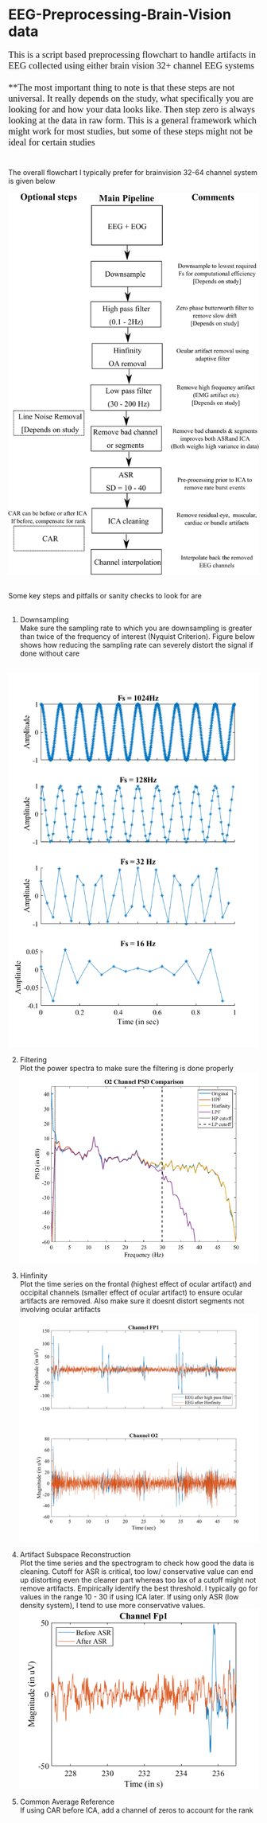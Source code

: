 # EEG-Preprocessing-Brain-Vision data
<p style="font-family: Garamond; font-size:14pt; font-style:normal">
This is a script based preprocessing flowchart to handle artifacts in EEG collected using either brain vision 32+ channel EEG systems
<br/><br/>
 **The most important thing to note is that these steps are not universal. It really depends on the study, what specifically you are looking for and how your data looks like. Then step zero is always looking at the data in raw form. This is a general framework which might work for most studies, but some of these steps might not be ideal for certain studies
<br/><br/>
  
The overall flowchart I typically prefer for brainvision 32-64 channel system is given below <br/><br/><img src='/images/flowchart.png'> <br/><br/>


Some key steps and pitfalls or sanity checks to look for are<br/><br/>

1) Downsampling <br/>
Make sure the sampling rate to which you are downsampling is greater than twice of the frequency of interest (Nyquist Criterion). Figure below shows how reducing the sampling rate can severely distort the signal if done without care

<br/><img src='/images/downsample.png'>

2) Filtering <br/>
Plot the power spectra to make sure the filtering is done properly 
<br/><img src='/images/filter.png'><br/>

3) Hinfinity <br/>
Plot the time series on the frontal (highest effect of ocular artifact) and occipital channels (smaller effect of ocular artifact) to ensure ocular artifacts are removed. Also make sure it doesnt distort segments not involving ocular artifacts
<br/><img src='/images/hinfinity.png'><br/>


4) Artifact Subspace Reconstruction <br/>
Plot the time series and the spectrogram to check how good the data is cleaning. Cutoff for ASR is critical, too low/ conservative value can end up distorting even the cleaner part whereas too lax of a cutoff might not remove artifacts. Empirically identify the best threshold. I typically go for values in the range 10 - 30 if using ICA later. If using only ASR (low density system), I tend to use more conservative values. 
<br/><img src='/images/asr.png'><br/>


5) Common Average Reference <br/>
If using CAR before ICA, add a channel of zeros to account for the rank 

